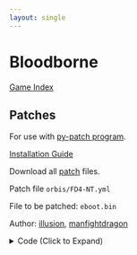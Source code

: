 ```yaml
---
layout: single
---
```


# Bloodborne

[Game Index](/patch/#fromsoftware-titles)

## Patches

For use with [py-patch program](https://github.com/illusion0001/py-patcher/releases/).

[Installation Guide](/install-instructions/)

Download all [patch](/_patch/patch.zip) files.

Patch file `orbis/FD4-NT.yml`

File to be patched: `eboot.bin`

Author: [illusion](https://twitter.com/illusion0002), [manfightdragon](https://twitter.com/manfightdragon)

<details>
<summary>Code (Click to Expand)</summary>

{% highlight yml %}
{% flexible_include _patch0/orbis/FD4-Orbis.yml %}
{% endhighlight %}

</details>
